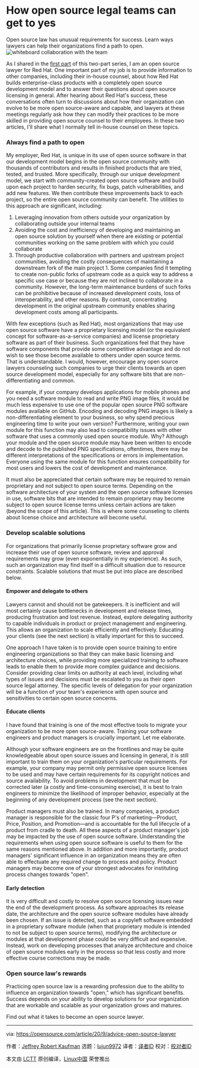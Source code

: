 [#]: collector: (lujun9972)
[#]: translator: ( )
[#]: reviewer: ( )
[#]: publisher: ( )
[#]: url: ( )
[#]: subject: (How open source legal teams can get to yes)
[#]: via: (https://opensource.com/article/20/9/advice-open-source-lawyer)
[#]: author: (Jeffrey Robert Kaufman https://opensource.com/users/jkaufman)

How open source legal teams can get to yes
======
Open source law has unusual requirements for success. Learn ways lawyers
can help their organizations find a path to open.
![whiteboard collaboration with the team][1]

As I shared in the [first part][2] of this two-part series, I am an open source lawyer for Red Hat. One important part of my job is to provide information to other companies, including their in-house counsel, about how Red Hat builds enterprise-class products with a completely open source development model and to answer their questions about open source licensing in general. After hearing about Red Hat's success, these conversations often turn to discussions about how their organization can evolve to be more open source-aware and capable, and lawyers at these meetings regularly ask how they can modify their practices to be more skilled in providing open source counsel to their employees. In these two articles, I'll share what I normally tell in-house counsel on these topics.

### Always find a path to open

My employer, Red Hat, is unique in its use of open source software in that our development model begins in the open source community with thousands of contributors and results in finished products that are tried, tested, and trusted. More specifically, through our unique development model, we start with community-created open source software and build upon each project to harden security, fix bugs, patch vulnerabilities, and add new features. We then contribute these improvements back to each project, so the entire open source community can benefit. The utilities to this approach are significant, including:

  1. Leveraging innovation from others outside your organization by collaborating outside your internal teams
  2. Avoiding the cost and inefficiency of developing and maintaining an open source solution by yourself when there are existing or potential communities working on the same problem with which you could collaborate
  3. Through productive collaboration with partners and upstream project communities, avoiding the costly consequences of maintaining a downstream fork of the main project
    1. Some companies find it tempting to create non-public forks of upstream code as a quick way to address a specific use case or because they are not inclined to collaborate in a community. However, the long-term maintenance burdens of such forks can be prohibitive because of increased development costs, loss of interoperability, and other reasons. By contrast, concentrating development in the original upstream community enables sharing development costs among all participants.



With few exceptions (such as Red Hat), most organizations that may use open source software have a proprietary licensing model (or the equivalent concept for software-as-a-service companies) and license proprietary software as part of their business. Such organizations feel that they have software components that provide some competitive advantage and do not wish to see those become available to others under open source terms. That is understandable. I would, however, encourage any open source lawyers counseling such companies to urge their clients towards an open source development model, especially for any software bits that are non-differentiating and common.

For example, if your company develops applications for mobile phones and you need a software module to read and write PNG image files, it would be much less expensive to use one of the popular open source PNG software modules available on GitHub. Encoding and decoding PNG images is likely a non-differentiating element to your business, so why spend precious engineering time to write your own version? Furthermore, writing your own module for this function may also lead to compatibility issues with other software that uses a commonly used open source module. Why? Although your module and the open source module may have been written to encode and decode to the published PNG specifications, oftentimes, there may be different interpretations of the specifications or errors in implementation. Everyone using the same module for this function ensures compatibility for most users and lowers the cost of development and maintenance.

It must also be appreciated that certain software may be required to remain proprietary and not subject to open source terms. Depending on the software architecture of your system and the open source software licenses in use, software bits that are intended to remain proprietary may become subject to open source license terms unless certain actions are taken (beyond the scope of this article). This is where some counseling to clients about license choice and architecture will become useful.

### Develop scalable solutions

For organizations that primarily license proprietary software grow and increase their use of open source software, review and approval requirements may grow (even exponentially in my experience). As such, such an organization may find itself in a difficult situation due to resource constraints. Scalable solutions that must be put into place are described below.

#### Empower and delegate to others

Lawyers cannot and should not be gatekeepers. It is inefficient and will most certainly cause bottlenecks in development and release times, producing frustration and lost revenue. Instead, explore delegating authority to capable individuals in product or project management and engineering. This allows an organization to scale efficiently and effectively. Educating your clients (see the next section) is vitally important for this to succeed.

One approach I have taken is to provide open source training to entire engineering organizations so that they can make basic licensing and architecture choices, while providing more specialized training to software leads to enable them to provide more complex guidance and decisions. Consider providing clear limits on authority at each level, including what types of issues and decisions must be escalated to you as their open source legal attorney. The specific levels of delegation for your organization will be a function of your team's experience with open source and sensitivities to certain open source concerns.

#### Educate clients

I have found that training is one of the most effective tools to migrate your organization to be more open source-aware. Training your software engineers and product managers is crucially important. Let me elaborate.

Although your software engineers are on the frontlines and may be quite knowledgeable about open source issues and licensing in general, it is still important to train them on your organization's particular requirements. For example, your company may permit only permissive open source licenses to be used and may have certain requirements for its copyright notices and source availability. To avoid problems in development that must be corrected later (a costly and time-consuming exercise), it is best to train engineers to minimize the likelihood of improper behavior, especially at the beginning of any development process (see the next section).

Product managers must also be trained. In many companies, a product manager is responsible for the classic four P's of marketing—Product, Price, Position, and Promotion—and is accountable for the full lifecycle of a product from cradle to death. All these aspects of a product manager's job may be impacted by the use of open source software. Understanding the requirements when using open source software is useful to them for the same reasons mentioned above. In addition and more importantly, product managers' significant influence in an organization means they are often able to effectuate any required change to process and policy. Product managers may become one of your strongest advocates for instituting process changes towards "open".

#### Early detection

It is very difficult and costly to resolve open source licensing issues near the end of the development process. As software approaches its release date, the architecture and the open source software modules have already been chosen. If an issue is detected, such as a copyleft software embedded in a proprietary software module (when that proprietary module is intended to not be subject to open source terms), modifying the architecture or modules at that development phase could be very difficult and expensive. Instead, work on developing processes that analyze architecture and choice of open source modules early in the process so that less costly and more effective course corrections may be made.

### Open source law's rewards

Practicing open source law is a rewarding profession due to the ability to influence an organization towards "open," which has significant benefits. Success depends on your ability to develop solutions for your organization that are workable and scalable as your organization grows and matures.

Find out what it takes to become an open source lawyer.

--------------------------------------------------------------------------------

via: https://opensource.com/article/20/9/advice-open-source-lawyer

作者：[Jeffrey Robert Kaufman][a]
选题：[lujun9972][b]
译者：[译者ID](https://github.com/译者ID)
校对：[校对者ID](https://github.com/校对者ID)

本文由 [LCTT](https://github.com/LCTT/TranslateProject) 原创编译，[Linux中国](https://linux.cn/) 荣誉推出

[a]: https://opensource.com/users/jkaufman
[b]: https://github.com/lujun9972
[1]: https://opensource.com/sites/default/files/styles/image-full-size/public/lead-images/whiteboard-collaboration-team.png?itok=0A3WcgxZ (whiteboard collaboration with the team)
[2]: https://opensource.com/article/20/7/transitioning-open-source-part-1
